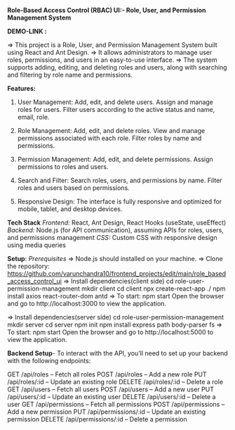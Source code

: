 **Role-Based Access Control (RBAC) UI:- Role, User, and Permission Management System**

**DEMO-LINK :**

=> This project is a Role, User, and Permission Management System built using React and Ant Design. 
=> It allows administrators to manage user roles, permissions, and users in an easy-to-use interface. 
=> The system supports adding, editing, and deleting roles and users, along with searching and filtering by role name and permissions.

**Features:**
1) User Management:
    Add, edit, and delete users.
    Assign and manage roles for users.
    Filter users according to the active status and name, email, role.

2) Role Management:
    Add, edit, and delete roles.
    View and manage permissions associated with each role.
    Filter roles by name and permissions.

3) Permission Management:
    Add, edit, and delete permissions.
    Assign permissions to roles and users.

4) Search and Filter:
    Search roles, users, and permissions by name.
    Filter roles and users based on permissions.

5) Responsive Design:
    The interface is fully responsive and optimized for mobile, tablet, and desktop devices.

**Tech Stack**
    *Frontend:* React, Ant Design, React Hooks (useState, useEffect)
    *Backend:* Node.js (for API communication), assuming APIs for roles, users, and permissions management
    *CSS:* Custom CSS with responsive design using media queries

**Setup**: *Prerequisites*
=> Node.js should installed on your machine.
=> Clone the repository: https://github.com/varunchandra10/frontend_projects/edit/main/role_based_access_control_ui
=> Install dependencies(client side)
   cd role-user-permission-management
   mkdir client
   cd client
   npx create-react-app ./
   npm install axios react-router-dom antd
=> To start:
   npm start
   Open the browser and go to http://localhost:3000 to view the application.

=> Install dependencies(server side)
   cd role-user-permission-management
   mkdir server
   cd server
   npm init
   npm install express path body-parser fs
=> To start:
   npm start
   Open the browser and go to http://localhost:5000 to view the application.

**Backend Setup**- To interact with the API, you'll need to set up your backend with the following endpoints:

GET    /api/roles           – Fetch all roles
POST   /api/roles           – Add a new role
PUT    /api/roles/:id       – Update an existing role
DELETE /api/roles/:id       – Delete a role
GET    /api/users           – Fetch all users
POST   /api/users           – Add a new user
PUT    /api/users/:id       – Update an existing user
DELETE /api/users/:id       – Delete a user
GET    /api/permissions     – Fetch all permissions
POST   /api/permissions     – Add a new permission
PUT    /api/permissions/:id – Update an existing permission
DELETE /api/permissions/:id – Delete a permission

